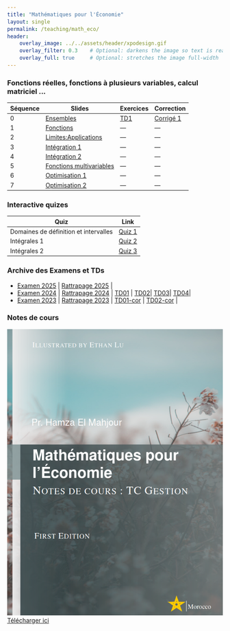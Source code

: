 ```yaml
---
title: "Mathématiques pour l'Économie"
layout: single
permalink: /teaching/math_eco/
header:
    overlay_image: ../../assets/header/xpodesign.gif
    overlay_filter: 0.3    # Optional: darkens the image so text is readable
    overlay_full: true     # Optional: stretches the image full-width
---
```

### Fonctions réelles, fonctions à plusieurs variables, calcul matriciel ...

| Séquence | Slides | Exercices | Correction |
|------|-------|-----------|------------|
| 0 | [Ensembles](../../assets/resources/math_eco/parts/calcul_limites.pdf) | [TD1](../../assets/resources/math_eco/TD/TD1.pdf) | [Corrigé 1](../../assets/resources/math_eco/TD/corrige_TD1.pdf) |
| 1 | [Fonctions](../../assets/resources/math_eco/parts/chapitre01-slides.html) | — | — |
| 2 | [Limites:Applications](../../assets/resources/math_eco/parts/calcul_limites.pdf) | — | — |
| 3 | [Intégration 1](../../assets/resources/math_eco/parts/integrales_slides.html) | — | — |
| 4 | [Intégration 2](../../assets/resources/math_eco/parts/integrales_impropres.pdf) | — | — |
| 5 | [Fonctions multivariables](../../assets/resources/math_eco/parts/fonctions_multi.pdf) | — | — |
| 6 | [Optimisation 1](../../assets/resources/math_eco/parts/optimisation_multivariables.pdf) | — | — |
| 7 | [Optimisation 2](../../assets/resources/math_eco/parts/main_function_lagrange.pdf) | — | — |

### Interactive quizes

| Quiz | Link |
|----|----|
| Domaines de définition et intervalles | [Quiz 1](../../assets/resources/math_eco/QUIZ/entainement01.html) |
| Intégrales 1 | [Quiz 2](../../assets/resources/math_eco/QUIZ/quiz_integrale01.html) |
| Intégrales 2 | [Quiz 3](../../assets/resources/math_eco/QUIZ/quiz_integrale02.html) |

### Archive des Examens et TDs
- [Examen 2025](../../assets/resources/math_eco/exams/EXAM_MATHEMATIQUES_SG2024_2025.pdf) | [Rattrapage 2025](../../assets/resources/math_eco/exams/RATT_MATHEMATIQUES_SG2024_2025.pdf) |
- [Examen 2024](../../assets/resources/math_eco/exams/archive/EXAM_MATHEMATIQUES_SG20232024.pdf) | [Rattrapage 2024](../../assets/resources/math_eco/exams/archive/RATTRAPAGE_EXAM_MATHEMATIQUES_SG20232024.pdf) | [TD01](../../assets/resources//TD/old_td/MATHEMATIQUES_SEG_TD01_2324.pdf) | [TD02](../../assets/resources/math_eco/TD/old_td/MATHEMATIQUES_SEG_TD02_2324.pdf)| [TD03](../../assets/resources/math_eco/TD/old_td/MATHEMATIQUES_SEG_TD03_2324.pdf)| [TD04](../../assets/resources/math_eco/TD/old_td/MATHEMATIQUES_SEG_TD04_2324.pdf)|
- [Examen 2023](../../assets/resources/math_eco/exams/archive/examen_2022_2023_corrige.pdf) | [Rattrapage 2023](../../assets/resources/math_eco/exams/archive/CF_AN_SEF_S1_2023_RATTRAPAGE.pdf) | [TD01-cor](../../assets/resources/math_eco/TD/old_td/CORRIGE_TD01_ANALYSE_SEG_2022_2023.pdf) | [TD02-cor](../../assets/resources/math_eco/TD/old_td/TD02_ANALYSE_SEG_2023_CORRECTION.pdf) | 

### Notes de cours

![MathEco Book](../../assets/resources/math_eco/math-eco-cover.png)
[Télécharger ici](../../assets/resources/math_eco/Mathematics_Economy.pdf)

